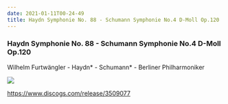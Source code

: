 ```yaml
---
date: 2021-01-11T00-24-49
title: Haydn Symphonie No. 88 - Schumann Symphonie No.4 D-Moll Op.120
---
```

### Haydn Symphonie No. 88 - Schumann Symphonie No.4 D-Moll Op.120
Wilhelm Furtwängler - Haydn* - Schumann* - Berliner Philharmoniker

![](dayone-moment://210A9D6AA7A94A029F869A115491A1D1)

https://www.discogs.com/release/3509077
